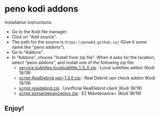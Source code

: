 # peno kodi addons

Installation instructions:


<p align="left">
  <ul>
    <li>Go to the Kodi file manager.</li>
    <li>Click on "Add source".</li>
    <li>The path for the source is <code>https://peno64.github.io/</code> (Give it some name like "peno addons").</li>
    <li>Go to "Addons".</li>
    <li>In "Addons", choose "Install from zip file". When it asks for the location, select "peno addons", and install one of the following zip file:
      <ul>
        <li><a href="service.subtitles.localsubtitle_1_5_0.zip">service.subtitles.localsubtitle_1_5_0.zip</a> : Local subtitles addon (Kodi 18/19)</li>
        <li><a href="script.RealDebrid.vpn-1.3.0.zip">script.RealDebrid.vpn-1.3.0.zip</a> : Real Debrid vpn check addon (Kodi 18/19)</li>
        <li><a href="script.realdebrid.zip">script.realdebrid.zip</a> : Unofficial RealDebrid client (Kodi 18/19)</li>
        <li><a href="script.ezmaintenanceplus.zip">script.ezmaintenanceplus.zip</a> : EZ Maintenance+ (Kodi 18/19)</li>
      </ul>
    </li>
  </ul>
</p>

## Enjoy!